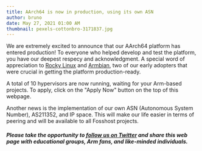 ```yaml
---
title: AArch64 is now in production, using its own ASN
author: bruno
date: May 27, 2021 01:00 AM
thumbnail: pexels-cottonbro-3171837.jpg
---
```


We are extremely excited to announce that our AArch64 platform has entered production! To everyone who helped develop and test the platform, you have our deepest respecy and acknowledgment. A special word of appreciation to [Rocky Linux](https://rockylinux.org/) and [Armbian](https://www.armbian.com/), two of our early adopters that were crucial in getting the platform production-ready.

A total of 10 hypervisors are now running, waiting for your Arm-based projects. To apply, click on the "Apply Now" button on the top of this webpage.

Another news is the implementation of our own ASN (Autonomous System Number), AS211352, and IP space. This will make our life easier in terms of peering and will be available to all Fosshost projects.

##### Please take the opportunity to [follow us on Twitter](https://twitter.com/fosshostorg) and share this web page with educational groups, Arm fans, and like-minded individuals.
